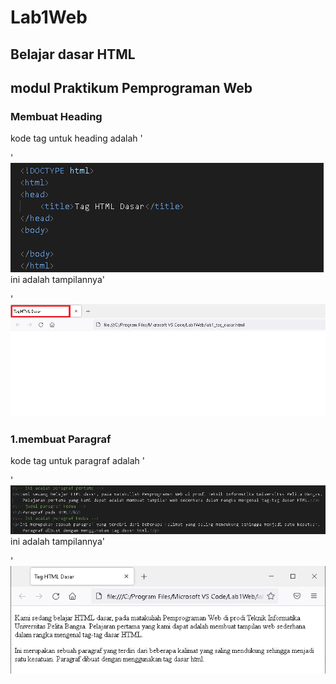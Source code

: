 # Lab1Web
## Belajar dasar HTML
## modul Praktikum Pemprograman Web
### Membuat Heading
kode tag untuk heading adalah '<p>'
  ![gambar](Css.png)
ini adalah tampilannya'<p>'
  ![gambar](Ss.png)
### 1.membuat Paragraf 
kode tag untuk paragraf adalah '<p>'
  ![Gambar](Css1.png)  
ini adalah tampilannya'<p>'
  ![Gambar](Ss1.png)
